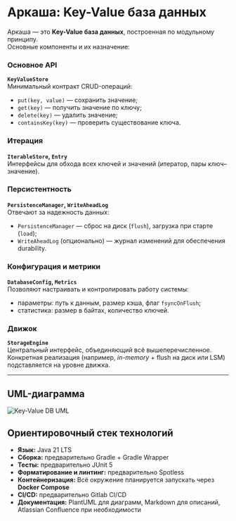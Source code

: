 # Аркаша: Key-Value база данных

Аркаша — это **Key-Value база данных**, построенная по модульному принципу.  
Основные компоненты и их назначение:

### Основное API
**`KeyValueStore`**  
Минимальный контракт CRUD-операций:
- `put(key, value)` — сохранить значение;
- `get(key)` — получить значение по ключу;
- `delete(key)` — удалить значение;
- `containsKey(key)` — проверить существование ключа.

### Итерация
**`IterableStore`, `Entry`**  
Интерфейсы для обхода всех ключей и значений (итератор, пары ключ–значение).

### Персистентность
**`PersistenceManager`, `WriteAheadLog`**  
Отвечают за надежность данных:
- `PersistenceManager` — сброс на диск (`flush`), загрузка при старте (`load`);
- `WriteAheadLog` (опционально) — журнал изменений для обеспечения durability.

### Конфигурация и метрики
**`DatabaseConfig`, `Metrics`**  
Позволяют настраивать и контролировать работу системы:
- параметры: путь к данным, размер кэша, флаг `fsyncOnFlush`;
- статистика: размер в байтах, количество ключей.

### Движок
**`StorageEngine`**  
Центральный интерфейс, объединяющий всё вышеперечисленное.  
Конкретная реализация (например, *in-memory* + flush на диск или LSM) подставляется на уровне движка.

---

## UML-диаграмма

![Key-Value DB UML](https://www.plantuml.com/plantuml/png/XLNTYYD55BxlfpXtTd2JB88N1bnsPqOXECCE4rSln8jAzqbIJ7LLKrKjHbsO7T0RLnR4An7n4UBYh75qHl09gb_19_5KTNSo5R8uC4tLgU-Sxpi_LNbeBDEsAaHYkHK87-2o_n4J5SBH0QHZQL7FM8Qc1_zU_01FJexXIBEPXVHCMMOnXtVk_xFg9Oavvx9acXMG2MRC8sirdrOMnvcI4_u5mlr48FbP1PhF5nPohZ6pNCaaUGFUfJyuL1g1u5Qpp9fWItWdm0iBkYRMmxvC0Dw4ihBfEIxlmMV-f1TiSmos7emQQp3cAD1YPvyg9P19VnBu69U6mkyUFqtkq8zfmQOYekVUHllKUutRJUps7cMpRE4KFWqQ6s6qZg0Jr9m9AfLkyQOpf04Vf2qjVl9fczBsF6UMRKuzZibb7FmKjU76eipmX4astv3CH6KMQQYMudam2SNoZIKEyx6cd1yjaEN7Qjv6O6M9Ca-fcqhd6nLHHBEKMSoXiHHi-HgM8qfdoWmUAZdZ7OtFyPJPHkl4QYxdJGDPja0_OU60WZHfUSh7ylqkk_rDFK6AavcktXHaB0z8lWakGhKKr3Xpg2ffj-QdtTHIX-TS8gIyA0KMA2tpGzsd-AImjpl5Vdoe-erJn-jlO5oUJ2Y3MzEMxN7fepC1GvXLjj98tjNKxD9yg9aqBFFOkDrJ9E8TBbKKV8TVAo6cB3j_NOEuQQztJd6xVlACMOpZc0NJ-Ruypb24Efa5BrlrSMa6WwyUn7T-3o2-bKcqWtx_GNFzOaTlttSTHb0PD7kmySmtC4XLsuZU7ezuViabHtz532Yv1xszz_-7xCPr1FXvgRpQH2gBxOEgPZlr0d0_kRMxeV-_tChzMJ-dzQsxWiEp9qVmw7Gy8aZVFwB3ETfXyqOExpo82Ka1pz3oJ9MrgY2YFVNpR3_Nb-wbkwelwsVDYlY8qU_gvwFDKqEs5RZVtBf-vgxl9T0zEExl-iAj8JYlwWlwNWtWWAQmAeSQZS_9_mWHZhButRsYurs50cU-477FWZGA_erRa-FDjXGZKa7h5v1ND3TSSBiSUF0lf9n0RaqiA-z644zQlw2arY4zCho4j_fl0y5MxbU2VHs9YTeITT8J_1XqN5EwL2ntKt_h_l1IABXxHKVNa7BPBx1GUjazqN7LV92rLmZ7avFU0DptK7z7eMufKAle2lm-f7hjRi5_YEcIE5V4V7b7xKDQLONu3m00)

## Ориентировочный стек технологий

- **Язык:** Java 21 LTS   
- **Сборка:** предварительно Gradle + Gradle Wrapper  
- **Тесты:** предварительно JUnit 5  
- **Форматирование и линтинг:** предварительно Spotless  
- **Контейнеризация:** Всё окружение планируется запускать через **Docker Compose**  
- **CI/CD:** предварительно Gitlab CI/CD 
- **Документация:** PlantUML для диаграмм, Markdown для описаний, Atlassian Confluence при необходимости